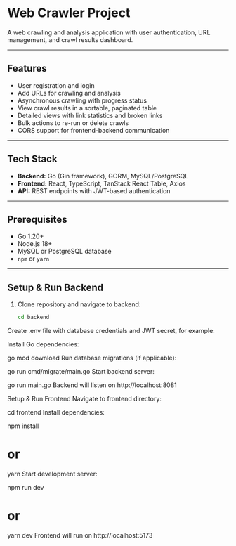 # Web Crawler Project

A web crawling and analysis application with user authentication, URL management, and crawl results dashboard.

---

## Features

- User registration and login
- Add URLs for crawling and analysis
- Asynchronous crawling with progress status
- View crawl results in a sortable, paginated table
- Detailed views with link statistics and broken links
- Bulk actions to re-run or delete crawls
- CORS support for frontend-backend communication

---

## Tech Stack

- **Backend:** Go (Gin framework), GORM, MySQL/PostgreSQL
- **Frontend:** React, TypeScript, TanStack React Table, Axios
- **API:** REST endpoints with JWT-based authentication

---

## Prerequisites

- Go 1.20+
- Node.js 18+
- MySQL or PostgreSQL database
- `npm` or `yarn`

---

## Setup & Run Backend

1. Clone repository and navigate to backend:

   ```bash
   cd backend

Create .env file with database credentials and JWT secret, for example:

Install Go dependencies:

go mod download
Run database migrations (if applicable):


go run cmd/migrate/main.go
Start backend server:

go run main.go
Backend will listen on http://localhost:8081

Setup & Run Frontend
Navigate to frontend directory:

cd frontend
Install dependencies:

npm install
# or
yarn
Start development server:


npm run dev
# or
yarn dev
Frontend will run on http://localhost:5173

